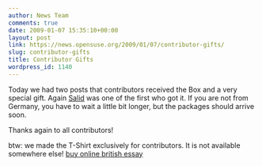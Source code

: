 ```yaml
---
author: News Team
comments: true
date: 2009-01-07 15:35:10+00:00
layout: post
link: https://news.opensuse.org/2009/01/07/contributor-gifts/
slug: contributor-gifts
title: Contributor Gifts
wordpress_id: 1140
---
```


Today we had two posts that contributors received the Box and a very special gift. Again [Salid](http://blog.salid.de/archives/1200-I-contribute.html) was one of the first who got it. If you are not from Germany, you have to wait a little bit longer, but the packages should arrive soon. 

Thanks again to all contributors!

btw: we made the T-Shirt exclusively for contributors. It is not available somewhere else! [buy online british essay](https://essayclick.net/)
